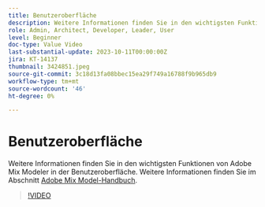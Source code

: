 ```yaml
---
title: Benutzeroberfläche
description: Weitere Informationen finden Sie in den wichtigsten Funktionen von Adobe Mix Modeler in der Benutzeroberfläche.
role: Admin, Architect, Developer, Leader, User
level: Beginner
doc-type: Value Video
last-substantial-update: 2023-10-11T00:00:00Z
jira: KT-14137
thumbnail: 3424851.jpeg
source-git-commit: 3c18d13fa08bbec15ea29f749a16788f9b965db9
workflow-type: tm+mt
source-wordcount: '46'
ht-degree: 0%

---
```



# Benutzeroberfläche

Weitere Informationen finden Sie in den wichtigsten Funktionen von Adobe Mix Modeler in der Benutzeroberfläche. Weitere Informationen finden Sie im Abschnitt [Adobe Mix Model-Handbuch](https://experienceleague.adobe.com/docs/mix-modeler/using/get-started/workflow.html).

>[!VIDEO](https://video.tv.adobe.com/v/3424851?quality=12&learn=on)